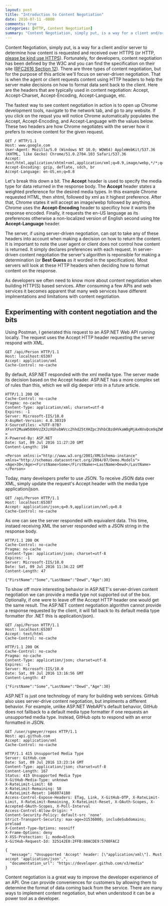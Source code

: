 ```yaml
---
layout: post
title: "Introduction to Content Negotiation"
date: 2016-07-11 -0800
comments: true
categories: [HTTP, Content Negotiation]
summary: "Content Negotiation, simply put, is a way for a client and/or server to determine how content is requested and received over HTTPS (or HTTP, [please be kind use HTTPS](https://www.httpvshttps.com)).  Fortunately, for developers, content negotiation has been defined by the W3C and you can find the specification on their site ([RFC2616 Section 12](https://www.w3.org/Protocols/rfc2616/rfc2616-sec12.html)).  There are three types of content negotiation, but for the purpose of this article we'll focus on server-driven negotiation.  That is when the agent or client requests content using HTTP headers to help the server make decisions on how to format data sent back to the client.  Here are the headers that are typically used in content negotiation: Accept, Accept-Charset, Accept-Encoding, Accept-Language, etc."
---
```


Content Negotiation, simply put, is a way for a client and/or server to determine how content is requested and received over HTTPS (or HTTP, [please be kind use HTTPS](https://www.httpvshttps.com)).  Fortunately, for developers, content negotiation has been defined by the W3C and you can find the specification on their site ([RFC2616 Section 12](https://www.w3.org/Protocols/rfc2616/rfc2616-sec12.html)).  There are three types of content negotiation, but for the purpose of this article we'll focus on server-driven negotiation.  That is when the agent or client requests content using HTTP headers to help the server make decisions on how to format data sent back to the client.  Here are the headers that are typically used in content negotiation: Accept, Accept-Charset, Accept-Encoding, Accept-Language, etc.

The fastest way to see content negotiation in action is to open up Chrome development tools, navigate to the network tab, and go to any website.  If you click on the requst you will notice Chrome automatically populates the Accept, Accept-Encoding, and Accept-Language with the values below.  These two headers are how Chrome negotiates with the server how it prefers to recieve content for the given request.

```
GET / HTTP/1.1
Host: www.google.com
User-Agent: Mozilla/5.0 (Windows NT 10.0; WOW64) AppleWebKit/537.36 (KHTML, like Gecko) Chrome/51.0.2704.103 Safari/537.36
Accept: text/html,application/xhtml+xml,application/xml;q=0.9,image/webp,*/*;q=0.8
Accept-Encoding: gzip, deflate, sdch, br
Accept-Language: en-US,en;q=0.8
```

Let's break this down a bit.  The **Accept** header is used to specify the media type for data returned in the response body.  The **Accept** header states a weighted preference for the desired media types.  In this example Chrome requested HTML, then xhtml, followed by xml as it highest preference.  After that, Chrome states it will accept an image/webp followed by anything.  Chrome uses the **Accept-Encoding** header to specificy how it wants the response encoded.  Finally, it requests the en-US language as its preferences otherwise a non-localized version of English second using hte **Accept-Language** header.

The server, if using server-driven negotiation, can opt to take any of these headers into account when making a decision on how to return the content.  It is important to note the user agent or client does not control how content is returned.  It simply declares preferences with each request.  In server-driven content negotiation the server's algorithm is reponsible for making a determination (or __Best Guess__ as it worded in the specification).  Most servers will look at these HTTP headers when deciding how to format content on the response.

As developers we often need to know more about content negotiation when building HTTP(S) based services.  After consuming a few APIs and web services it becomes apparent that many web services have different implmentations and limitations with content negotiation.

## Experimenting with content negotiation and the bits

Using Postman, I generated this request to an ASP.NET Web API running locally. The request uses the Accept HTTP header requesting the server respond with XML.

```
GET /api/Person HTTP/1.1
Host: localhost:65307
Accept: application/xml
Cache-Control: no-cache
```

By default, ASP.NET responded with the xml media type.  The server made its decision based on the Accept header. ASP.NET has a more complex set of rules than this, which we will dig deeper into in a future article.

```
HTTP/1.1 200 OK
Cache-Control: no-cache
Pragma: no-cache
Content-Type: application/xml; charset=utf-8
Expires: -1
Server: Microsoft-IIS/10.0
X-AspNet-Version: 4.0.30319
X-SourceFiles: =?UTF-8?B?XFxnY2MuaW50XHVzZXJzXGhvbWVcc2hhd25tXHZpc3VhbCBzdHVkaW8gMjAxNVxQcm9qZWN0c1xEZW1vXERlbW9cYXBpXFBlcnNvbg==?=
X-Powered-By: ASP.NET
Date: Sat, 09 Jul 2016 11:27:20 GMT
Content-Length: 194

<Person xmlns:i="http://www.w3.org/2001/XMLSchema-instance" xmlns="http://schemas.datacontract.org/2004/07/Demo.Models"><Age>30</Age><FirstName>Some</FirstName><LastName>Dewd</LastName></Person>
```

Today, many developers prefer to use JSON.  To receive JSON data over XML, simply update the request's Accept header with the media type application/json.

```
GET /api/Person HTTP/1.1
Host: localhost:65307
Accept: application/json;q=0.9,application/xml;q=0.8
Cache-Control: no-cache
```

As one can see the server responded with equivalent data. This time, instaed receiving XML the server responded with a JSON string in the response body.

```
HTTP/1.1 200 OK
Cache-Control: no-cache
Pragma: no-cache
Content-Type: application/json; charset=utf-8
Expires: -1
Server: Microsoft-IIS/10.0
Date: Sat, 09 Jul 2016 11:34:22 GMT
Content-Length: 47

{"FirstName":"Some","LastName":"Dewd","Age":30}
```

To show off more interesting behavior in ASP.NET's server-driven content negotiation we can provide a media type not supported out of the box.  Optionally, if one were to leave off the Accept HTTP header one would get the same result.  The ASP.NET content negotiation algorithm cannot provide a response requested by the client, it will fall back to its default media type formatter (for .NET this is application/json).

```
GET /api/Person HTTP/1.1
Host: localhost:65307
Accept: text/html
Cache-Control: no-cache
```

```
HTTP/1.1 200 OK
Cache-Control: no-cache
Pragma: no-cache
Content-Type: application/json; charset=utf-8
Expires: -1
Server: Microsoft-IIS/10.0
Date: Sat, 09 Jul 2016 13:16:56 GMT
Content-Length: 47

{"FirstName":"Some","LastName":"Dewd","Age":30}
```

ASP.NET is just one technology of many for building web services.  GitHub also uses server-drive content negotiation, but implments a different behavior.  For example, unlike ASP.NET WebAPI's default behavior, GitHub does not fallback to a default media type formatter if one requests an unsupported media type.  Instead, GitHub opts to respond with an error formatted in JSON.

```
GET /user/sgmeyer/repos HTTP/1.1
Host: api.github.com
Accept: application/xml
Cache-Control: no-cache
```

```
HTTP/1.1 415 Unsupported Media Type
Server: GitHub.com
Date: Sat, 09 Jul 2016 13:23:14 GMT
Content-Type: application/json; charset=utf-8
Content-Length: 167
Status: 415 Unsupported Media Type
X-GitHub-Media-Type: unknown
X-RateLimit-Limit: 60
X-RateLimit-Remaining: 58
X-RateLimit-Reset: 1468074180
Access-Control-Expose-Headers: ETag, Link, X-GitHub-OTP, X-RateLimit-Limit, X-RateLimit-Remaining, X-RateLimit-Reset, X-OAuth-Scopes, X-Accepted-OAuth-Scopes, X-Poll-Interval
Access-Control-Allow-Origin: *
Content-Security-Policy: default-src 'none'
Strict-Transport-Security: max-age=31536000; includeSubdomains; preload
X-Content-Type-Options: nosniff
X-Frame-Options: deny
X-XSS-Protection: 1; mode=block
X-GitHub-Request-Id: 325142E0:2FFB:80ACDE9:5780FAC2

{
  "message": "Unsupported 'Accept' header: [\"application/xml\"]. Must accept 'application/json'.",
  "documentation_url": "https://developer.github.com/v3/media"
}
```

Content negotiation is a great way to improve the developer experience of an API. One can provide conveniences for customers by allowing them to determine the format of data coming back from the service.  There are many ways to implement content negotiation, but when understood it can be a power tool as a developer.